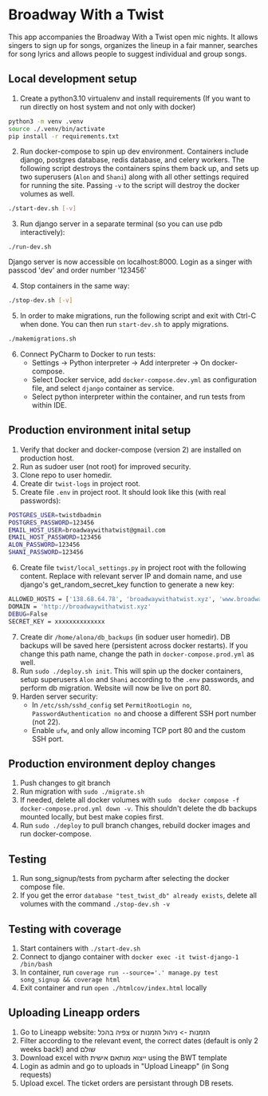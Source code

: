 # Broadway With a Twist

This app accompanies the Broadway With a Twist open mic nights. 
It allows singers to sign up for songs, organizes the lineup in a fair manner, 
searches for song lyrics and allows people to suggest individual and group songs.  

## Local development setup

1. Create a python3.10 virtualenv and install requirements (If you want to run directly on host system and not only with docker)
```sh
python3 -m venv .venv
source ./.venv/bin/activate
pip install -r requirements.txt
```

2. Run docker-compose to spin up dev environment. Containers include django, postgres database, redis database, and celery workers. The following script destroys the containers spins them back up, and sets up two superusers (`Alon` and `Shani`) along with all other settings required for running the site. Passing `-v` to the script will destroy the docker volumes as well. 

```sh
./start-dev.sh [-v]
```

3. Run django server in a separate terminal (so you can use pdb interactively):
```shell
./run-dev.sh
```

Django server is now accessible on localhost:8000. Login as a singer with passcod 'dev' and order number '123456'

4. Stop containers in the same way:
```sh
./stop-dev.sh [-v]
```

5. In order to make migrations, run the following script and exit with Ctrl-C when done.
You can then run `start-dev.sh` to apply migrations.
```sh
./makemigrations.sh
```

6. Connect PyCharm to Docker to run tests:
   * Settings -> Python interpreter -> Add interpreter -> On docker-compose.
   * Select Docker service, add `docker-compose.dev.yml` as configuration file, and select `django` container as service.
   * Select python interpreter within the container, and run tests from within IDE.


## Production environment inital setup

1. Verify that docker and docker-compose (version 2) are installed on production host.
2. Run as sudoer user (not root) for improved security.
3. Clone repo to user homedir.
4. Create dir `twist-logs` in project root.
5. Create file `.env` in project root. It should look like this (with real passwords):
```sh
POSTGRES_USER=twistdbadmin
POSTGRES_PASSWORD=123456
EMAIL_HOST_USER=broadwaywithatwist@gmail.com
EMAIL_HOST_PASSWORD=123456
ALON_PASSWORD=123456
SHANI_PASSWORD=123456
```
6. Create file `twist/local_settings.py` in project root with the following content. Replace with relevant server IP and domain name, and use django's get_random_secret_key function to generate a new key: 
```sh
ALLOWED_HOSTS = ['138.68.64.78', 'broadwaywithatwist.xyz', 'www.broadwaywithatwist.xyz']
DOMAIN = 'http://broadwaywithatwist.xyz'
DEBUG=False
SECRET_KEY = xxxxxxxxxxxxxx
```
7. Create dir `/home/alona/db_backups` (in soduer user homedir). DB backups will be saved here (persistent across docker restarts). If you change this path name, change the path in `docker-compose.prod.yml` as well.
8. Run `sudo ./deploy.sh init`. This will spin up the docker containers, setup superusers `Alon` and `Shani` according to the `.env` passwords, and perform db migration. Website will now be live on port 80.
9. Harden server security:
    * In `/etc/ssh/sshd_config` set `PermitRootLogin no`, `PasswordAuthentication no`
and choose a different SSH port number (not 22).
    * Enable `ufw`, and only allow incoming TCP port 80 and the custom SSH port.

## Production environment deploy changes
1. Push changes to git branch
2. Run migration with `sudo ./migrate.sh`
3. If needed, delete all docker volumes with `sudo  docker compose -f docker-compose.prod.yml down -v`. This shouldn't delete the db backups mounted locally, but best make copies first.
4. Run `sudo ./deploy` to pull branch changes, rebuild docker images and run docker-compose. 

## Testing
1. Run song_signup/tests from pycharm after selecting the docker compose file.
2. If you get the error `database "test_twist_db" already exists`, delete all volumes with the command `./stop-dev.sh -v`


## Testing with coverage
1. Start containers with `./start-dev.sh`
3. Connect to django container with `docker exec -it twist-django-1  /bin/bash`
4. In container, run `coverage run --source='.' manage.py test song_signup && coverage html`
5. Exit container and run `open ./htmlcov/index.html` locally

## Uploading Lineapp orders
1. Go to Lineapp website: צפיה בהכל or הזמנות -> ניהול הזמנות
2. Filter according to the relevant event, the correct dates (default is only 2 weeks back!) and שולם 
3. Download excel with ייצוא מותאם אישית using the BWT template
4. Login as admin and go to uploads in "Upload Lineapp" (in Song requests)
5. Upload excel. The ticket orders are persistant through DB resets. 





